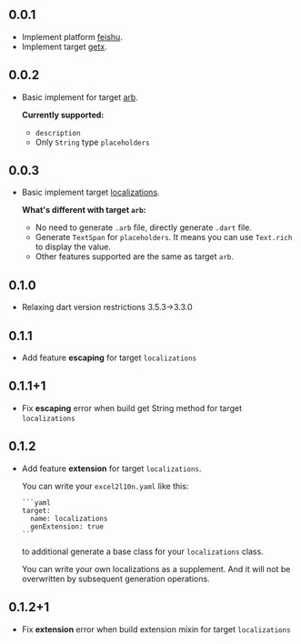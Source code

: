 ## 0.0.1

* Implement platform [feishu](https://open.feishu.cn/).
* Implement target [getx](https://pub.dev/packages/get#translations).

## 0.0.2

* Basic implement for target [arb](https://github.com/google/app-resource-bundle/wiki/ApplicationResourceBundleSpecification).

  **Currently supported:**

  * `description`
  * Only `String` type `placeholders`

## 0.0.3

* Basic implement target [localizations](https://docs.flutter.dev/ui/accessibility-and-internationalization/internationalization).

  **What's different with target `arb`:**

  * No need to generate `.arb` file, directly generate `.dart` file.
  * Generate `TextSpan` for `placeholders`. It means you can use `Text.rich` to display the value.
  * Other features supported are the same as target `arb`.

## 0.1.0

* Relaxing dart version restrictions 3.5.3->3.3.0

## 0.1.1

* Add feature **escaping** for target `localizations`

## 0.1.1+1

* Fix **escaping** error when build get String method for target `localizations`

## 0.1.2

* Add feature **extension** for target `localizations`.

    You can write your `excel2l10n.yaml` like this:

      ```yaml
      target:
        name: localizations
        genExtension: true
      ```

    to additional generate a base class for your `localizations` class.

    You can write your own localizations as a supplement. And it will not be 
    overwritten by subsequent generation operations.

## 0.1.2+1

* Fix **extension** error when build extension mixin for target `localizations`
